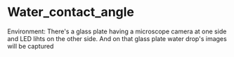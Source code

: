 # Water_contact_angle

Environment:
There's a glass plate having a microscope camera at one side and LED lihts on the other side.
And on that glass plate water drop's images will be captured
